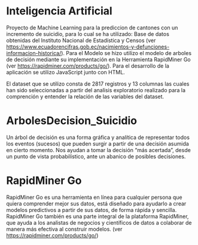 # Inteligencia Artificial
Proyecto de Machine Learning para la prediccion de cantones con un incremento de suicidio, para lo cual se ha utilizado:
  Base de datos obtenidas del Instituto Nacional de Estadística y Censos (ver https://www.ecuadorencifras.gob.ec/nacimientos-y-defunciones-informacion-historica/).
  Para el Modelo se hizo utilizo el modelo de arboles de decisión mediante su implementación en la Herramienta RapidMiner Go (ver https://rapidminer.com/products/go/).
  Para el desarrollo de la aplicación se utilizo JavaScript junto con HTML.

El dataset que se utilizo consta de 2817 registros y 13 columnas las cuales han sido seleccionadas a partir del analisis exploratorio realizado para la comprención y entender la relación de las variables del dataset.

# ArbolesDecision_Suicidio
Un árbol de decisión es una forma gráfica y analítica de representar todos los eventos (sucesos) que pueden surgir a partir de una decisión asumida en cierto momento. Nos ayudan a tomar la decisión “más acertada”, desde un punto de vista probabilístico, ante un abanico de posibles decisiones.

# RapidMiner Go
RapidMiner Go es una herramienta en línea para cualquier persona que quiera comprender mejor sus datos, está diseñado para ayudarlo a crear modelos predictivos a partir de sus datos, de forma rápida y sencilla. RapidMiner Go también es una parte integral de la plataforma RapidMiner, que ayuda a los analistas de negocios y científicos de datos a colaborar de manera más efectiva al construir modelos. (ver https://rapidminer.com/products/go/)


